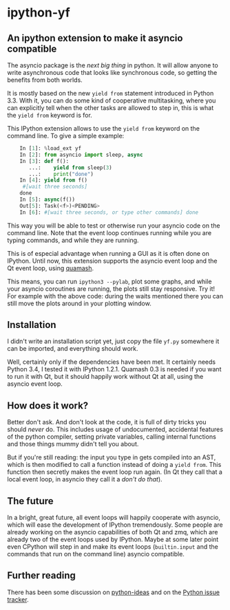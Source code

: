 ipython-yf
==========

An ipython extension to make it asyncio compatible
--------------------------------------------------

The asyncio package is the *next big thing* in python. It will
allow anyone to write asynchronous code that looks like synchronous
code, so getting the benefits from both worlds.

It is mostly based on the new `yield from` statement introduced in
Python 3.3. With it, you can do some kind of cooperative multitasking,
where you can explicitly tell when the other tasks are allowed to step
in, this is what the `yield from` keyword is for.

This IPython extension allows to use the `yield from` keyword on the
command line. To give a simple example:

```python
    In [1]: %load_ext yf
    In [2]: from asyncio import sleep, async
    In [3]: def f():
       ...:    yield from sleep(3)
       ...:    print("done")
    In [4]: yield from f()
     #[wait three seconds]
    done
    In [5]: async(f())
    Out[5]: Task(<f>)<PENDING>
    In [6]: #[wait three seconds, or type other commands] done
```

This way you will be able to test or otherwise run your asyncio code
on the command line. Note that the event loop continues running while
you are typing commands, and while they are running.

This is of especial advantage when running a GUI as it is often done
on IPython. Until now, this extension supports the asyncio event loop
and the Qt event loop, using [quamash](https://github.com/harvimt/quamash).

This means, you can run `ipython3 --pylab`, plot some graphs, and
while your asyncio coroutines are running, the plots still stay responsive.
Try it! For example with the above code: during the waits mentioned
there you can still move the plots around in your plotting window.

Installation
------------

I didn't write an installation script yet, just copy the file `yf.py`
somewhere it can be imported, and everything should work.

Well, certainly only if the dependencies have been met. It certainly
needs Python 3.4, I tested it with IPython 1.2.1. Quamash 0.3 is needed
if you want to run it with Qt, but it should happily work without
Qt at all, using the asyncio event loop.

How does it work?
-----------------

Better don't ask. And don't look at the code, it is full of dirty tricks
you should *never* do. This includes usage of undocumented, accidental
features of the python compiler, setting private variables, calling
internal functions and those things mummy didn't tell you about.

But if you're still reading: the input you type in gets compiled into
an AST, which is then modified to call a function instead of doing a
`yield from`. This function then secretly makes the event loop run
again. (In Qt they call that a local event loop, in asyncio they call
it a *don't do that*).

The future
----------

In a bright, great future, all event loops will happily cooperate with
asyncio, which will ease the development of IPython tremendously.
Some people are already working on the asyncio capabilities of both
Qt and zmq, which are already two of the event loops used by IPython.
Maybe at some later point even CPython will step in and make its event
loops (`builtin.input` and the commands that run on the command line)
asyncio compatible.

Further reading
---------------

There has been some discussion on
[python-ideas](https://mail.python.org/pipermail/python-ideas/2014-September/029293.html)
and on the [Python issue tracker](http://bugs.python.org/issue22412).
